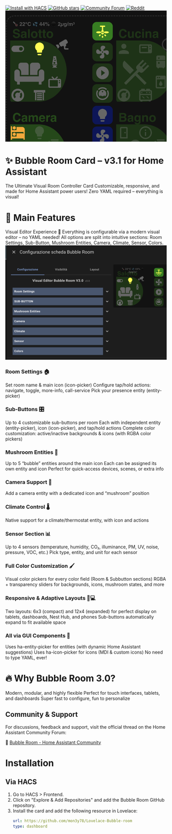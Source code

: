 [![Install with HACS](https://img.shields.io/badge/HACS-Install-blue?style=for-the-badge&logo=home-assistant)](https://github.com/mon3y78/Lovelace-Bubble-room)
[![GitHub stars](https://img.shields.io/github/stars/mon3y78/Lovelace-Bubble-room?style=social)](https://github.com/mon3y78/Lovelace-Bubble-room/stargazers)
[![Community Forum](https://img.shields.io/badge/Forum-Home%20Assistant-blue?logo=home-assistant)](https://community.home-assistant.io/t/bubble-room/856230?u=ipilla)
[![Reddit](https://img.shields.io/badge/Reddit-Discussion-orange?logo=reddit)](https://www.reddit.com/r/homeassistant/s/Qgz9acN7Mr)
![Bubble Room](img/bubble-room-v3.png)
# ✨ Bubble Room Card – v3.1 for Home Assistant
The Ultimate Visual Room Controller Card
Customizable, responsive, and made for Home Assistant power users!
Zero YAML required – everything is visual!

# 🚀 Main Features
Visual Editor Experience 🎨
Everything is configurable via a modern visual editor – no YAML needed! All options are split into intuitive sections:
Room Settings, Sub-Button, Mushroom Entities, Camera, Climate, Sensor, Colors.
![Bubble Room](img/bubble-room-v3b.png)
### Room Settings 🏠
Set room name & main icon (icon-picker)
Configure tap/hold actions: navigate, toggle, more-info, call-service
Pick your presence entity (entity-picker)
### Sub-Buttons 🎛️
Up to 4 customizable sub-buttons per room
Each with independent entity (entity-picker), icon (icon-picker), and tap/hold actions
Complete color customization: active/inactive backgrounds & icons (with RGBA color pickers)
### Mushroom Entities 🍄
Up to 5 “bubble” entities around the main icon
Each can be assigned its own entity and icon
Perfect for quick-access devices, scenes, or extra info
### Camera Support 🎥
Add a camera entity with a dedicated icon and “mushroom” position
### Climate Control 🌡️
Native support for a climate/thermostat entity, with icon and actions
### Sensor Section 📊
Up to 4 sensors (temperature, humidity, CO₂, illuminance, PM, UV, noise, pressure, VOC, etc.)
Pick type, entity, and unit for each sensor
### Full Color Customization 🖌️
Visual color pickers for every color field (Room & Subbutton sections)
RGBA + transparency sliders for backgrounds, icons, mushroom states, and more
### Responsive & Adaptive Layouts 📱💻
Two layouts: 6x3 (compact) and 12x4 (expanded) for perfect display on tablets, dashboards, Nest Hub, and phones
Sub-buttons automatically expand to fit available space
### All via GUI Components 🧩
Uses ha-entity-picker for entities (with dynamic Home Assistant suggestions)
Uses ha-icon-picker for icons (MDI & custom icons)
No need to type YAML, ever!

# 🔥 Why Bubble Room 3.0?
Modern, modular, and highly flexible
Perfect for touch interfaces, tablets, and dashboards
Super fast to configure, fun to personalize

## Community & Support

For discussions, feedback and support, visit the official thread on the Home Assistant Community Forum:

🔗 [Bubble Room - Home Assistant Community](https://community.home-assistant.io/t/bubble-room/856230?u=ipilla)

# Installation
## Via HACS
1. Go to HACS > Frontend.
2. Click on "Explore & Add Repositories" and add the Bubble Room GitHub repository.
3. Install the card and add the following resource in Lovelace:
     ```yaml
   url: https://github.com/mon3y78/Lovelace-Bubble-room
   type: dashboard